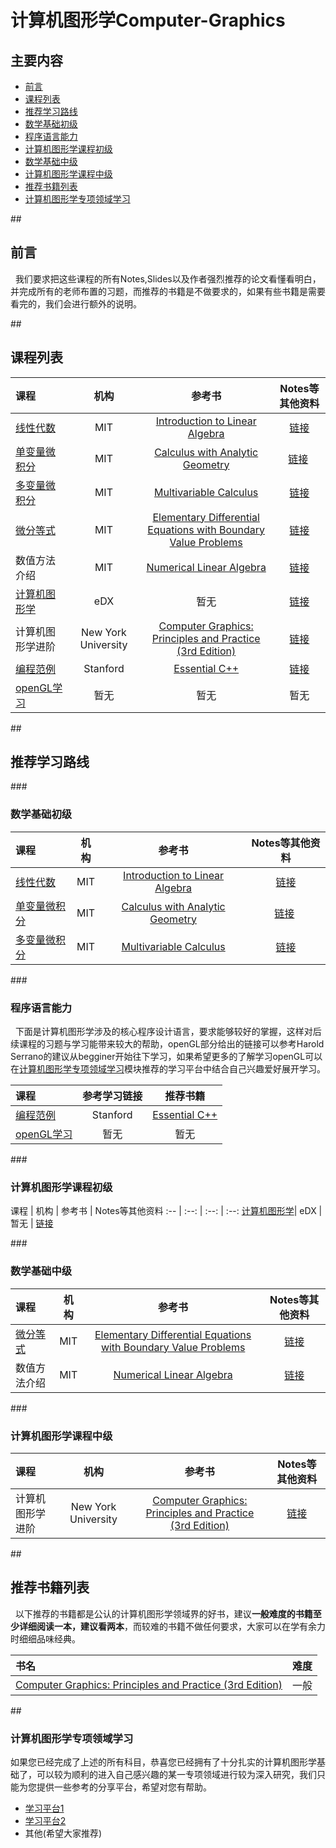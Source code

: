 # 计算机图形学Computer-Graphics

## 主要内容
- [前言](#preparation) 
- [课程列表](#curriculum)
- [推荐学习路线](#learning_route)
 - [数学基础初级](#math_basic)
 - [程序语言能力](#programming_basic) 
 - [计算机图形学课程初级](#computer_graphics_basic)
 - [数学基础中级](#math_median)
 - [计算机图形学课程中级](#computer_graphics_median)
 
- [推荐书籍列表](#booklists)
- [计算机图形学专项领域学习](#special_learning)

##<h2 id="preparation">前言</h2>
   我们要求把这些课程的所有Notes,Slides以及作者强烈推荐的论文看懂看明白，并完成所有的老师布置的习题，而推荐的书籍是不做要求的，如果有些书籍是需要看完的，我们会进行额外的说明。

##<h2 id="curriculum">课程列表</h2>

课程 | 机构 | 参考书 | Notes等其他资料
:-- | :--: | :--: | :--:
[线性代数](http://open.163.com/special/opencourse/daishu.html)| MIT | [Introduction to Linear Algebra](http://math.mit.edu/~gs/linearalgebra/) |  [链接](https://ocw.mit.edu/courses/mathematics/18-06-linear-algebra-spring-2010/study-materials/)
[单变量微积分](http://open.163.com/movie/2006/8/M/L/M6GLI5A07_M6GLJH1ML.html) |  MIT | [Calculus with Analytic Geometry](https://www.amazon.com/exec/obidos/ASIN/0070576424/ref=nosim/mitopencourse-20)  | [链接](https://ocw.mit.edu/courses/mathematics/18-01-single-variable-calculus-fall-2006/) 
[多变量微积分](http://open.163.com/special/opencourse/multivariable.html)  |  MIT | [Multivariable Calculus](https://www.amazon.com/exec/obidos/ASIN/0130339679/ref=nosim/mitopencourse-20) | [链接](https://ocw.mit.edu/courses/mathematics/18-02-multivariable-calculus-fall-2007/)
[微分等式](https://ocw.mit.edu/courses/mathematics/18-03-differential-equations-spring-2010/index.htm)| MIT | [Elementary Differential Equations with Boundary Value Problems](https://www.amazon.com/exec/obidos/ASIN/0136006132/ref=nosim/mitopencourse-20) | [链接](https://www.youtube.com/watch?v=XDhJ8lVGbl8&list=PLEC88901EBADDD980)
数值方法介绍| MIT | [Numerical Linear Algebra](https://www.amazon.com/exec/obidos/ASIN/0898713617/ref=nosim/mitopencourse-20) | [链接](https://ocw.mit.edu/courses/mathematics/18-335j-introduction-to-numerical-methods-fall-2004/index.htm)
[计算机图形学](https://www.edx.org/course/computer-graphics-uc-san-diegox-cse167x-1)| eDX | 暂无 | [链接](https://www.edx.org/course/computer-graphics-uc-san-diegox-cse167x-1#!)
计算机图形学进阶| New York University | [Computer Graphics: Principles and Practice (3rd Edition)](https://www.amazon.com/Computer-Graphics-Principles-Practice-Edition/dp/0321399528) | [链接](https://mrl.nyu.edu/~perlin/courses/fall2015/)
[编程范例](https://see.stanford.edu/Course/CS107) | Stanford | [Essential C++](https://www.amazon.com/Essential-C-Stanley-B-Lippman/dp/0201485184) | [链接](https://see.stanford.edu/Course/CS107)
[openGL学习](https://www.quora.com/How-do-I-learn-the-basics-of-computer-graphics-and-OpenGL-programming) | 暂无 | 暂无 |暂无

##<h2 id="learning_route">推荐学习路线</h2>
###<h3 id="math_basic">数学基础初级</h3>

课程 | 机构 | 参考书 | Notes等其他资料
:-- | :--: | :--: | :--:
[线性代数](http://open.163.com/special/opencourse/daishu.html)| MIT | [Introduction to Linear Algebra](http://math.mit.edu/~gs/linearalgebra/) |  [链接](https://ocw.mit.edu/courses/mathematics/18-06-linear-algebra-spring-2010/study-materials/)
[单变量微积分](http://open.163.com/movie/2006/8/M/L/M6GLI5A07_M6GLJH1ML.html) |  MIT | [Calculus with Analytic Geometry](https://www.amazon.com/exec/obidos/ASIN/0070576424/ref=nosim/mitopencourse-20)  | [链接](https://ocw.mit.edu/courses/mathematics/18-01-single-variable-calculus-fall-2006/) 
[多变量微积分](http://open.163.com/special/opencourse/multivariable.html)  |  MIT | [Multivariable Calculus](https://www.amazon.com/exec/obidos/ASIN/0130339679/ref=nosim/mitopencourse-20) | [链接](https://ocw.mit.edu/courses/mathematics/18-02-multivariable-calculus-fall-2007/)

###<h3 id="programming_basic">程序语言能力</h3>
   下面是计算机图形学涉及的核心程序设计语言，要求能够较好的掌握，这样对后续课程的习题与学习能带来较大的帮助，openGL部分给出的链接可以参考Harold Serrano的建议从begginer开始往下学习，如果希望更多的了解学习openGL可以在[计算机图形学专项领域学习](#special_learning)模块推荐的学习平台中结合自己兴趣爱好展开学习。

课程 | 参考学习链接 | 推荐书籍
:-- | :--: | :--:
[编程范例](https://see.stanford.edu/Course/CS107) | Stanford | [Essential C++](https://www.amazon.com/Essential-C-Stanley-B-Lippman/dp/0201485184) | [链接](https://see.stanford.edu/Course/CS107)
[openGL学习](https://www.quora.com/How-do-I-learn-the-basics-of-computer-graphics-and-OpenGL-programming) | 暂无 | 暂无 |暂无

###<h3 id="computer_graphics_basic">计算机图形学课程初级</h3>
课程 | 机构 | 参考书 | Notes等其他资料
:-- | :--: | :--: | :--:
[计算机图形学](https://www.edx.org/course/computer-graphics-uc-san-diegox-cse167x-1)| eDX | 暂无 | [链接](https://www.edx.org/course/computer-graphics-uc-san-diegox-cse167x-1#!)

###<h3 id="math_median">数学基础中级</h3>

课程 | 机构 | 参考书 | Notes等其他资料
:-- | :--: | :--: | :--:
[微分等式](https://ocw.mit.edu/courses/mathematics/18-03-differential-equations-spring-2010/index.htm)| MIT | [Elementary Differential Equations with Boundary Value Problems](https://www.amazon.com/exec/obidos/ASIN/0136006132/ref=nosim/mitopencourse-20) | [链接](https://www.youtube.com/watch?v=XDhJ8lVGbl8&list=PLEC88901EBADDD980)
数值方法介绍| MIT | [Numerical Linear Algebra](https://www.amazon.com/exec/obidos/ASIN/0898713617/ref=nosim/mitopencourse-20) | [链接](https://ocw.mit.edu/courses/mathematics/18-335j-introduction-to-numerical-methods-fall-2004/index.htm)

###<h3 id="computer_graphics_median">计算机图形学课程中级</h3>

课程 | 机构 | 参考书 | Notes等其他资料
:-- | :--: | :--: | :--:
计算机图形学进阶| New York University | [Computer Graphics: Principles and Practice (3rd Edition)](https://www.amazon.com/Computer-Graphics-Principles-Practice-Edition/dp/0321399528) | [链接](https://mrl.nyu.edu/~perlin/courses/fall2015/)

##<h2 id="booklists">推荐书籍列表</h2>
   以下推荐的书籍都是公认的计算机图形学领域界的好书，建议**一般难度的书籍至少详细阅读一本，建议看两本**，而较难的书籍不做任何要求，大家可以在学有余力时细细品味经典。

书名 | 难度
:-- | :--: 
[Computer Graphics: Principles and Practice (3rd Edition)](https://www.amazon.com/Computer-Graphics-Principles-Practice-Edition/dp/0321399528) | 一般

##<h3 id="special_learning">计算机图形学专项领域学习</h3>
如果您已经完成了上述的所有科目，恭喜您已经拥有了十分扎实的计算机图形学基础了，可以较为顺利的进入自己感兴趣的某一专项领域进行较为深入研究，我们只能为您提供一些参考的分享平台，希望对您有帮助。
- [学习平台1](https://github.com/ericjang/awesome-graphics)
- [学习平台2](https://github.com/mattdesl/graphics-resources)
- 其他(希望大家推荐)





